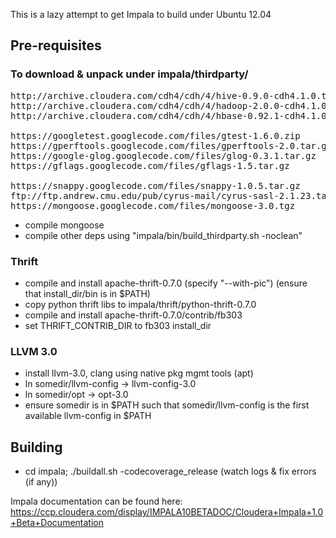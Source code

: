This is a lazy attempt to get Impala to build under Ubuntu 12.04

Pre-requisites
---------------

### To download & unpack under impala/thirdparty/

<pre>
http://archive.cloudera.com/cdh4/cdh/4/hive-0.9.0-cdh4.1.0.tar.gz
http://archive.cloudera.com/cdh4/cdh/4/hadoop-2.0.0-cdh4.1.0.tar.gz
http://archive.cloudera.com/cdh4/cdh/4/hbase-0.92.1-cdh4.1.0.tar.gz

https://googletest.googlecode.com/files/gtest-1.6.0.zip
https://gperftools.googlecode.com/files/gperftools-2.0.tar.gz
https://google-glog.googlecode.com/files/glog-0.3.1.tar.gz
https://gflags.googlecode.com/files/gflags-1.5.tar.gz

https://snappy.googlecode.com/files/snappy-1.0.5.tar.gz
ftp://ftp.andrew.cmu.edu/pub/cyrus-mail/cyrus-sasl-2.1.23.tar.gz
https://mongoose.googlecode.com/files/mongoose-3.0.tgz
</pre>

- compile mongoose
- compile other deps using "impala/bin/build_thirdparty.sh -noclean"

### Thrift

- compile and install apache-thrift-0.7.0 (specify "--with-pic") (ensure that install_dir/bin is in $PATH)
- copy python thrift libs to impala/thrift/python-thrift-0.7.0
- compile and install apache-thrift-0.7.0/contrib/fb303
- set THRIFT_CONTRIB\_DIR to fb303 install\_dir

### LLVM 3.0

- install llvm-3.0, clang using native pkg mgmt tools (apt)
- ln somedir/llvm-config -> llvm-config-3.0
- ln somedir/opt -> opt-3.0
- ensure somedir is in $PATH such that somedir/llvm-config is the first available llvm-config in $PATH

Building
---------

- cd impala; ./buildall.sh -codecoverage_release (watch logs & fix errors (if any))



Impala documentation can be found here:
https://ccp.cloudera.com/display/IMPALA10BETADOC/Cloudera+Impala+1.0+Beta+Documentation

